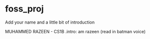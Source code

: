 # foss_proj
Add your name and a little bit of introduction

MUHAMMED RAZEEN - CS1B .intro: am razeen (read in batman voice) 

